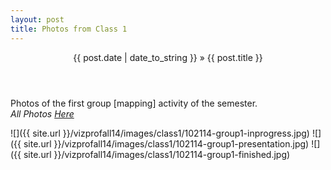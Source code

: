 ```yaml
---
layout: post
title: Photos from Class 1
---
```


<article class="individual-post">
 <header class="post-header">
<div><span>{{ post.date | date_to_string }}</span> &raquo; {{ post.title }}</a>
</header>
<section class="post-content">

<p>Photos of the first group [mapping] activity of the semester.<br>
<i>All Photos <a href="https://github.com/nategulledge/vizprofall14/tree/gh-pages/images/class1/all-photos">Here </a></i>
</p>

![]({{ site.url }}/vizprofall14/images/class1/102114-group1-inprogress.jpg)
![]({{ site.url }}/vizprofall14/images/class1/102114-group1-presentation.jpg)
![]({{ site.url }}/vizprofall14/images/class1/102114-group1-finished.jpg)

</section>
</article>
